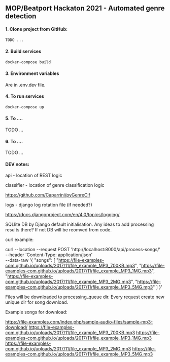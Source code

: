 ## MOP/Beatport Hackaton 2021 - Automated genre detection

#### 1. Clone project from GitHub:

```sh
TODO ...
```

#### 2. Build services

```sh
docker-compose build
```

#### 3. Environment variables

Are in .env.dev file.

#### 4. To run services

```sh
docker-compose up
```

#### 5. To ....

TODO ...

#### 6. To ....

TODO ...


#### DEV notes:

api - location of REST logic

classifier - location of genre classification logic

https://github.com/Caparrini/pyGenreClf

logs - django log rotation file (if needed?)

https://docs.djangoproject.com/en/4.0/topics/logging/


SQLlite DB by Django default initialisation. 
Any ideas to add processing results there? If not DB will be reomved from code.

curl example:

curl --location --request POST 'http://localhost:8000/api/process-songs/' \
--header 'Content-Type: application/json' \
--data-raw '{
    "songs": [
        "https://file-examples-com.github.io/uploads/2017/11/file_example_MP3_700KB.mp3",
        "https://file-examples-com.github.io/uploads/2017/11/file_example_MP3_1MG.mp3",
        "https://file-examples-com.github.io/uploads/2017/11/file_example_MP3_2MG.mp3",
        "https://file-examples-com.github.io/uploads/2017/11/file_example_MP3_5MG.mp3"
    ]
}'

Files will be downloaded to processing_queue dir. Every request create new unique dir for song download.

Example songs for download:

https://file-examples.com/index.php/sample-audio-files/sample-mp3-download/
https://file-examples-com.github.io/uploads/2017/11/file_example_MP3_700KB.mp3
https://file-examples-com.github.io/uploads/2017/11/file_example_MP3_1MG.mp3
https://file-examples-com.github.io/uploads/2017/11/file_example_MP3_2MG.mp3
https://file-examples-com.github.io/uploads/2017/11/file_example_MP3_5MG.mp3